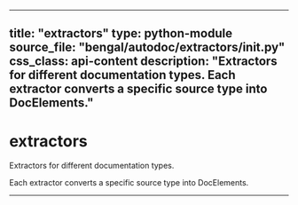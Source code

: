 
---
title: "extractors"
type: python-module
source_file: "bengal/autodoc/extractors/__init__.py"
css_class: api-content
description: "Extractors for different documentation types.  Each extractor converts a specific source type into DocElements."
---

# extractors

Extractors for different documentation types.

Each extractor converts a specific source type into DocElements.

---



